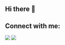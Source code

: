 ## Hi there 👋
## Connect with me:
<p align="left">
<a href = "https://www.linkedin.com/in/yuliia-kravchuk-sergeevna/"><img src="https://img.icons8.com/color/linkedin.png"/></a>
<a href = "https://t.me/YuliaKravchukSergiivna"><img src="https://img.icons8.com/color/telegram-app.png"/></a> 
</p>

